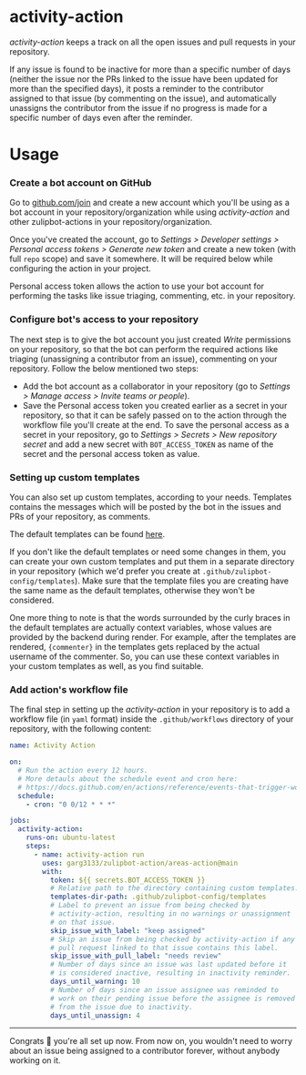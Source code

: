 # activity-action

_activity-action_ keeps a track on all the open issues and pull requests in your repository.

If any issue is found to be inactive for more than a specific number of days (neither the issue nor the PRs linked to the issue have been updated for more than the specified days), it posts a reminder to the contributor assigned to that issue (by commenting on the issue), and automatically unassigns the contributor from the issue if no progress is made for a specific number of days even after the reminder.

# Usage

### Create a bot account on GitHub

Go to [github.com/join](https://github.com/join) and create a new account which you'll be using as a bot account in your repository/organization while using _activity-action_ and other zulipbot-actions in your repository/organization.

Once you've created the account, go to _Settings > Developer settings > Personal access tokens > Generate new token_ and create a new token (with full `repo` scope) and save it somewhere. It will be required below while configuring the action in your project.

Personal access token allows the action to use your bot account for performing the tasks like issue triaging, commenting, etc. in your repository.

### Configure bot's access to your repository

The next step is to give the bot account you just created _Write_ permissions on your repository, so that the bot can perform the required actions like triaging (unassigning a contributor from an issue), commenting on your repository. Follow the below mentioned two steps:

- Add the bot account as a collaborator in your repository (go to _Settings > Manage access > Invite teams or people_).
- Save the Personal access token you created earlier as a secret in your repository, so that it can be safely passed on to the action through the workflow file you'll create at the end. To save the personal access as a secret in your repository, go to _Settings > Secrets > New repository secret_ and add a new secret with `BOT_ACCESS_TOKEN` as name of the secret and the personal access token as value.

### Setting up custom templates

You can also set up custom templates, according to your needs. Templates contains the messages which will be posted by the bot in the issues and PRs of your repository, as comments.

The default templates can be found [here](templates/).

If you don't like the default templates or need some changes in them, you can create your own custom templates and put them in a separate directory in your repository (which we'd prefer you create at `.github/zulipbot-config/templates`). Make sure that the template files you are creating have the same name as the default templates, otherwise they won't be considered.

One more thing to note is that the words surrounded by the curly braces in the default templates are actually context variables, whose values are provided by the backend during render. For example, after the templates are rendered, `{commenter}` in the templates gets replaced by the actual username of the commenter. So, you can use these context variables in your custom templates as well, as you find suitable.

### Add action's workflow file

The final step in setting up the _activity-action_ in your repository is to add a workflow file (in `yaml` format) inside the `.github/workflows` directory of your repository, with the following content:

```yml
name: Activity Action

on:
  # Run the action every 12 hours.
  # More detauls about the schedule event and cron here:
  # https://docs.github.com/en/actions/reference/events-that-trigger-workflows#schedule
  schedule:
    - cron: "0 0/12 * * *"

jobs:
  activity-action:
    runs-on: ubuntu-latest
    steps:
      - name: activity-action run
        uses: garg3133/zulipbot-action/areas-action@main
        with:
          token: ${{ secrets.BOT_ACCESS_TOKEN }}
          # Relative path to the directory containing custom templates.
          templates-dir-path: .github/zulipbot-config/templates
          # Label to prevent an issue from being checked by
          # activity-action, resulting in no warnings or unassignment
          # on that issue.
          skip_issue_with_label: "keep assigned"
          # Skip an issue from being checked by activity-action if any
          # pull request linked to that issue contains this label.
          skip_issue_with_pull_label: "needs review"
          # Number of days since an issue was last updated before it
          # is considered inactive, resulting in inactivity reminder.
          days_until_warning: 10
          # Number of days since an issue assignee was reminded to
          # work on their pending issue before the assignee is removed
          # from the issue due to inactivity.
          days_until_unassign: 4
```

---

Congrats :tada: you're all set up now. From now on, you wouldn't need to worry about an issue being assigned to a contributor forever, without anybody working on it.
